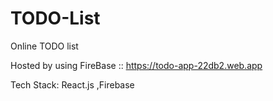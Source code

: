 # TODO-List
Online TODO list 


Hosted by using FireBase :: https://todo-app-22db2.web.app

Tech Stack: React.js ,Firebase
